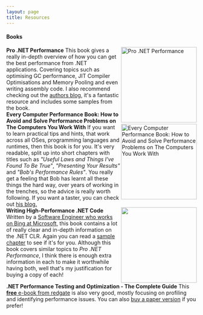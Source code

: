 ```yaml
---
layout: page
title: Resources
---
```


<h4><strong>Books</strong></h4>

<div>
<strong>Pro .NET Performance</strong>
<a href="http://www.amazon.co.uk/gp/product/1430244585/ref=as_li_qf_sp_asin_il_tl?ie=UTF8&amp;camp=1634&amp;creative=6738&amp;creativeASIN=1430244585&amp;linkCode=as2&amp;tag=mattonsoft-21&amp;linkId=YK3C5E7L6HM6JDJH" target="_blank"><img align="right" src="http://ecx.images-amazon.com/images/I/518vd-C0XNL.jpg" alt="Pro .NET Performance" width="200" /></a>
This book gives a really in-depth overview of how you can get the best performance from .NET applications. Covering topics such as optimising GC performance, JIT Compiler Optimisations and Memory Pooling and even writing assembly code. I also recommend checking out the <a href="http://blogs.microsoft.co.il/sasha/" target="_blank">authors blog</a>, it's a fantastic resource and includes some samples from the book.
</div>

<div>
<strong>Every Computer Performance Book: How to Avoid and Solve Performance Problems on The Computers You Work With</strong>
<a href="http://www.amazon.co.uk/gp/product/1482657759/ref=as_li_qf_sp_asin_il_tl?ie=UTF8&amp;camp=1634&amp;creative=6738&amp;creativeASIN=1482657759&amp;linkCode=as2&amp;tag=mattonsoft-21&amp;linkId=BWZBG62SHDV5VPJV" target="_blank"><img align="right" src="http://ecx.images-amazon.com/images/I/41wl%2BaG94gL.jpg" alt="Every Computer Performance Book: How to Avoid and Solve Performance Problems on The Computers You Work With" width="200" /></a>
If you want to learn practical tips and hints, that work across all OSes, programming languages and runtimes, then this book is for you. It's very readable, split up into short chapters with titles such as <em>"Useful Laws and Things I've Found To Be True"</em>, <em>"Presenting Your Results"</em> and <em>"Bob's Performance Rules"</em>.
You really get a feeling that Bob has learnt all these things the hard way, over years of working in the trenches, so the advice is really worth following. If you want a taster, you can check out <a href="http://rwwescott.wordpress.com/" target="_blank">his blog.</a>
</div>

<div>
<strong>Writing High-Performance .NET Code</strong>
<a href="http://www.amazon.co.uk/gp/product/0990583430/ref=as_li_qf_sp_asin_il_tl?ie=UTF8&amp;camp=1634&amp;creative=6738&amp;creativeASIN=0990583430&amp;linkCode=as2&amp;tag=mattonsoft-21&amp;linkId=ATWOSFREE7TJSX6K" target="_blank"><img align="right" src="http://ecx.images-amazon.com/images/I/71AmWcfW1zL.jpg" width="200" /></a>
Written by a <a href="http://www.philosophicalgeek.com/cv/" target="_blank">Software Engineer who works on Bing at Microsoft</a>, this book contains a lot of really clear and in-depth information on the .NET CLR. Again you can read a <a href="http://www.writinghighperf.net/" target="_blank">sample chapter</a> to see if it's for you. 
Although this book covers similar topics to <em>Pro .NET Performance</em>, I think there is enough extra information in each to make it worthwhile having both, well that's my justification for buying a copy of each!
</div>

<strong>.NET Performance Testing and Optimization - The Complete Guide</strong>
This <a href="http://www.red-gate.com/community/books/dotnet-performance-testing-complete-guide" target="_blank"><strong>free</strong> e-book from redgate</a> is also very good, mostly focusing on profiling and identifying performance issues. You can also <a href="http://www.amazon.co.uk/gp/product/1906434409/ref=as_li_qf_sp_asin_il_tl?ie=UTF8&amp;camp=1634&amp;creative=6738&amp;creativeASIN=1906434409&amp;linkCode=as2&amp;tag=mattonsoft-21&amp;linkId=3CQELTJSBMDZRA5Z" target="_blank">buy a paper version</a> if you prefer!